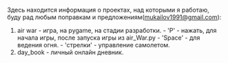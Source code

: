 Здесь находится информация о проектах, над которыми я работаю, буду рад любым поправкам и предложениям(mukailov1991@gmail.com):
  1. air war - игра, на pygame, на стадии разработки.
    - 'P' - нажать, для начала игры, после запуска игры из air_War.py
    - 'Space' - для ведения огня.
    - 'стрелки' - управление самолетом.
  2. day_book - личный онлайн дневник.
